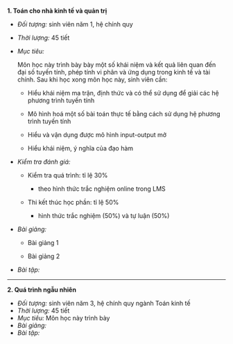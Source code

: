 **1. Toán cho nhà kinh tế và quản trị**

- *Đối tượng:* sinh viên năm 1, hệ chính quy

- *Thời lượng:* 45 tiết

- *Mục tiêu:* 

	Môn học này trình bày bày một số khái niệm và kết quả liên quan đến đại số tuyến tính, phép tính vi phân và ứng dụng trong kinh tế và tài chính. Sau khi học xong môn học này, sinh viên cần:
    
    - Hiểu khái niệm ma trận, định thức và có thể sử dụng để giải các hệ phương trình tuyến tính
    
    - Mô hình hoá một số bài toán thực tế bằng cách sử dụng hệ phương trình tuyến tính 
    
    - Hiểu và vận dụng được mô hình input-output mở
    
    - Hiểu khái niệm, ý nghĩa của đạo hàm
    
- *Kiểm tra đánh giá:*

	- Kiểm tra quá trình: tỉ lệ 30% 
    
    	- theo hình thức trắc nghiệm online trong LMS
    
    - Thi kết thúc học phần: tỉ lệ 50% 
    
    	- hình thức trắc nghiệm (50%) và tự luận (50%)
    
- *Bài giảng:*
	
    - Bài giảng 1
    
    - Bài giảng 2
    
- *Bài tập:*

---------
**2. Quá trình ngẫu nhiên**

- *Đối tượng:* sinh viên năm 3, hệ chính quy ngành Toán kinh tế
- *Thời lượng:* 45 tiết
- *Mục tiêu:* Môn học này trình bày
- *Bài giảng:*
- *Bài tập:*
